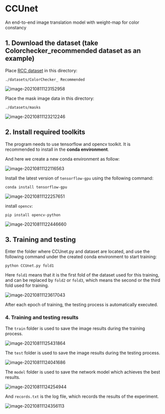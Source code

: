 # CCUnet
An end-to-end image translation model with weight-map for color constancy

## 1. Download the dataset (take Colorchecker_recommended dataset as an example)

Place [RCC dataset](http://colorconstancy.com/evaluation/datasets/) in this  directory: 

```
./datasets/ColorChecker_ Recommended
```

![image-20210811123152958](readmepic\image-20210811123152958.png)

Place the mask image data in this directory:

```
./datasets/masks
```

![image-20210811123212246](readmepic\image-20210811123212246.png)

## 2. Install required toolkits

The program needs to use tensorflow and opencv toolkit. It is recommended to install in the **conda environment**.

And here we create a new conda environment as follow:

![image-20210811122116563](readmepic\image-20210811122116563.png)

Install the latest version of `tensorflow-gpu` using the following command:

```
conda install tensorflow-gpu
```

![image-20210811122257651](readmepic\image-20210811122257651.png)

install `opencv`:

```
pip install opencv-python
```

![image-20210811122446660](readmepic\image-20210811122446660.png)

## 3. Training and testing

Enter the folder where CCUnet.py and dataset are located, and use the following command under the created conda environment to start training:

```
python CCUnet.py fold1
```

Here `fold1` means that it is the first fold of the dataset used for this training, and can be replaced by `fold2` or `fold3`, which means the second or the third fold used for training.

![image-20210811123617043](readmepic\image-20210811123617043.png)

After each epoch of training, the testing process is automatically executed.

### 4. Training and testing results

The `train` folder is used to save the image results during the training process.

![image-20210811125431864](readmepic\image-20210811125431864.png)

The `test` folder is used to save the image results during the testing process.

![image-20210811124041686](readmepic\image-20210811124041686.png)

The `model` folder is used to save the network model which achieves the best results.

![image-20210811124254944](readmepic\image-20210811124254944.png)

And `records.txt` is the log file, which records the results of the experiment.

![image-20210811124356113](readmepic\image-20210811124356113.png)

